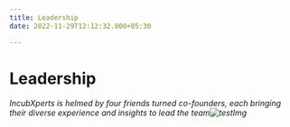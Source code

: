 ```yaml
---
title: Leadership
date: 2022-11-29T12:12:32.000+05:30

---
```

# Leadership

_IncubXperts is helmed by four friends turned co-founders, each bringing their diverse experience and insights to lead the team![testImg](/uploads/cosmosdb.jpg "Hugo Test Image")_